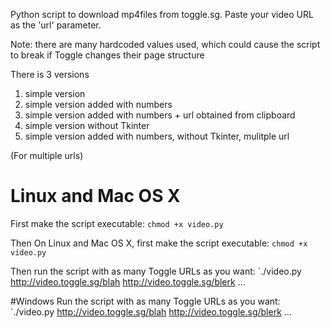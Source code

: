 Python script to download mp4files from toggle.sg. Paste your video URL as the 'url' parameter.

Note: there are many hardcoded values used, which could cause the script to break if Toggle changes their page structure

There is 3 versions
<br>
<ol>
<li>simple version</li>
<li>simple version added with numbers</li>
<li>simple version added with numbers + url obtained from clipboard
<li>simple version without Tkinter</li>
<li>simple version added with numbers, without Tkinter, mulitple url</li>
</ol>

(For multiple urls)
# Linux and Mac OS X
First make the script executable:
`chmod +x video.py`

Then On Linux and Mac OS X, first make the script executable:
`chmod +x video.py`

Then run the script with as many Toggle URLs as you want:
`./video.py http://video.toggle.sg/blah http://video.toggle.sg/blerk ...

#Windows
Run the script with as many Toggle URLs as you want:
`./video.py http://video.toggle.sg/blah http://video.toggle.sg/blerk ...
